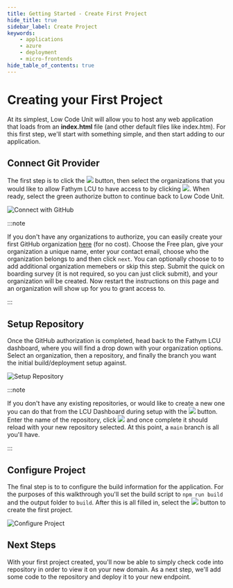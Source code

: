```yaml
---
title: Getting Started - Create First Project
hide_title: true
sidebar_label: Create Project
keywords:
    - applications
    - azure
    - deployment
    - micro-frontends
hide_table_of_contents: true
---
```


# Creating your First Project 

At its simplest, Low Code Unit will allow you to host any web application that loads from an **index.html** file (and other default files like index.htm).  For this first step, we'll start with something simple, and then start adding to our application.

## Connect Git Provider

The first step is to click the <img src="/img/screenshots/connect-with-github-button.png" class="text-image" /> button, then select the organizations that you would like to allow Fathym LCU to have access to by clicking <img src="/img/screenshots/github-grant-button.png" class="text-image" />.  When ready, select the green authorize button to continue back to Low Code Unit.

![Connect with GitHub](/img/screenshots/connect-with-github.png)

:::note

If you don't have any organizations to authorize, you can easily create your first GitHub organization [here](https://github.com/organizations/plan) (for no cost).  Choose the Free plan, give your organization a unique name, enter your contact email, choose who the organization belongs to and then click `next`.  You can optionally choose to to add additional organization memebers or skip this step.  Submit the quick on boarding survey (it is not required, so you can just click submit), and your organization will be created.  Now restart the instructions on this page and an organization will show up for you to grant access to.

:::

## Setup Repository

Once the GitHub authorization is completed, head back to the Fathym LCU dashboard, where you will find a drop down with your organization options.  Select an organization, then a repository, and finally the branch you want the initial build/deployment setup against.  

![Setup Repository](/img/screenshots/setup-repository.png)

:::note

If you don't have any existing repositories, or would like to create a new one you can do that from the LCU Dashboard during setup with the <img src="/img/screenshots/add-button.png" class="text-image" /> button.  Enter the name of the repository, click <img src="/img/screenshots/save-button.png" class="text-image" /> and once complete it should reload with your new repository selected.  At this point, a `main` branch is all you'll have.

:::

## Configure Project

The final step is to to configure the build information for the application.  For the purposes of this walkthrough you'll set the build script to `npm run build` and the output folder to `build`.  After this is all filled in, select the <img src="/img/screenshots/create-new-project-button.png" class="text-image" /> button to create the first project.

![Configure Project](/img/screenshots/configure-project.png)

## Next Steps

With your first project created, you'll now be able to simply check code into repository in order to view it on your new domain.  As a next step, we'll add some code to the repository and deploy it to your new endpoint.
